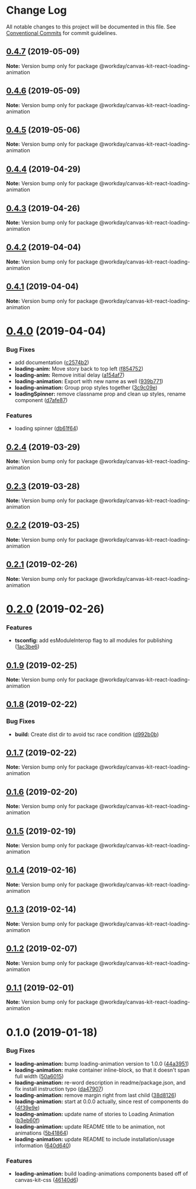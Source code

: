 # Change Log

All notable changes to this project will be documented in this file.
See [Conventional Commits](https://conventionalcommits.org) for commit guidelines.

## [0.4.7](https://ghe.megaleo.com/design/canvas-kit-react/tree/master/modules/canvas-kit-react-loading-animation/compare/@workday/canvas-kit-react-loading-animation@0.4.6...@workday/canvas-kit-react-loading-animation@0.4.7) (2019-05-09)

**Note:** Version bump only for package @workday/canvas-kit-react-loading-animation





## [0.4.6](https://ghe.megaleo.com/design/canvas-kit-react/tree/master/modules/canvas-kit-react-loading-animation/compare/@workday/canvas-kit-react-loading-animation@0.4.5...@workday/canvas-kit-react-loading-animation@0.4.6) (2019-05-09)

**Note:** Version bump only for package @workday/canvas-kit-react-loading-animation





## [0.4.5](https://ghe.megaleo.com/design/canvas-kit-react/tree/master/modules/canvas-kit-react-loading-animation/compare/@workday/canvas-kit-react-loading-animation@0.4.4...@workday/canvas-kit-react-loading-animation@0.4.5) (2019-05-06)

**Note:** Version bump only for package @workday/canvas-kit-react-loading-animation





## [0.4.4](https://ghe.megaleo.com/design/canvas-kit-react/tree/master/modules/canvas-kit-react-loading-animation/compare/@workday/canvas-kit-react-loading-animation@0.4.3...@workday/canvas-kit-react-loading-animation@0.4.4) (2019-04-29)

**Note:** Version bump only for package @workday/canvas-kit-react-loading-animation





## [0.4.3](https://ghe.megaleo.com/design/canvas-kit-react/tree/master/modules/canvas-kit-react-loading-animation/compare/@workday/canvas-kit-react-loading-animation@0.4.2...@workday/canvas-kit-react-loading-animation@0.4.3) (2019-04-26)

**Note:** Version bump only for package @workday/canvas-kit-react-loading-animation





## [0.4.2](https://ghe.megaleo.com/design/canvas-kit-react/tree/master/modules/canvas-kit-react-loading-animation/compare/@workday/canvas-kit-react-loading-animation@0.4.1...@workday/canvas-kit-react-loading-animation@0.4.2) (2019-04-04)

**Note:** Version bump only for package @workday/canvas-kit-react-loading-animation





## [0.4.1](https://ghe.megaleo.com/design/canvas-kit-react/tree/master/modules/canvas-kit-react-loading-animation/compare/@workday/canvas-kit-react-loading-animation@0.4.0...@workday/canvas-kit-react-loading-animation@0.4.1) (2019-04-04)

**Note:** Version bump only for package @workday/canvas-kit-react-loading-animation





# [0.4.0](https://ghe.megaleo.com/design/canvas-kit-react/tree/master/modules/canvas-kit-react-loading-animation/compare/@workday/canvas-kit-react-loading-animation@0.2.4...@workday/canvas-kit-react-loading-animation@0.4.0) (2019-04-04)


### Bug Fixes

* add documentation ([c2574b2](https://ghe.megaleo.com/design/canvas-kit-react/tree/master/modules/canvas-kit-react-loading-animation/commits/c2574b2))
* **loading-anim:** Move story back to top left ([f854752](https://ghe.megaleo.com/design/canvas-kit-react/tree/master/modules/canvas-kit-react-loading-animation/commits/f854752))
* **loading-anim:** Remove initial delay ([a154af7](https://ghe.megaleo.com/design/canvas-kit-react/tree/master/modules/canvas-kit-react-loading-animation/commits/a154af7))
* **loading-animation:** Export with new name as well ([939b771](https://ghe.megaleo.com/design/canvas-kit-react/tree/master/modules/canvas-kit-react-loading-animation/commits/939b771))
* **loading-animation:** Group prop styles together ([3c9c09e](https://ghe.megaleo.com/design/canvas-kit-react/tree/master/modules/canvas-kit-react-loading-animation/commits/3c9c09e))
* **loadingSpinner:** remove classname prop and clean up styles, rename component ([d7afe87](https://ghe.megaleo.com/design/canvas-kit-react/tree/master/modules/canvas-kit-react-loading-animation/commits/d7afe87))


### Features

* loading spinner ([db61f64](https://ghe.megaleo.com/design/canvas-kit-react/tree/master/modules/canvas-kit-react-loading-animation/commits/db61f64))





## [0.2.4](https://ghe.megaleo.com/design/canvas-kit-react/tree/master/modules/canvas-kit-react-loading-animation/compare/@workday/canvas-kit-react-loading-animation@0.2.3...@workday/canvas-kit-react-loading-animation@0.2.4) (2019-03-29)

**Note:** Version bump only for package @workday/canvas-kit-react-loading-animation





## [0.2.3](https://ghe.megaleo.com/design/canvas-kit-react/tree/master/modules/canvas-kit-react-loading-animation/compare/@workday/canvas-kit-react-loading-animation@0.2.2...@workday/canvas-kit-react-loading-animation@0.2.3) (2019-03-28)

**Note:** Version bump only for package @workday/canvas-kit-react-loading-animation





## [0.2.2](https://ghe.megaleo.com/design/canvas-kit-react/tree/master/modules/canvas-kit-react-loading-animation/compare/@workday/canvas-kit-react-loading-animation@0.2.1...@workday/canvas-kit-react-loading-animation@0.2.2) (2019-03-25)

**Note:** Version bump only for package @workday/canvas-kit-react-loading-animation





<a name="0.2.1"></a>
## [0.2.1](https://ghe.megaleo.com/design/canvas-kit-react/tree/master/modules/canvas-kit-react-loading-animation/compare/@workday/canvas-kit-react-loading-animation@0.2.0...@workday/canvas-kit-react-loading-animation@0.2.1) (2019-02-26)




**Note:** Version bump only for package @workday/canvas-kit-react-loading-animation

<a name="0.2.0"></a>
# [0.2.0](https://ghe.megaleo.com/design/canvas-kit-react/tree/master/modules/canvas-kit-react-loading-animation/compare/@workday/canvas-kit-react-loading-animation@0.1.9...@workday/canvas-kit-react-loading-animation@0.2.0) (2019-02-26)


### Features

* **tsconfig:** add esModuleInterop flag to all modules for publishing ([1ac3be6](https://ghe.megaleo.com/design/canvas-kit-react/tree/master/modules/canvas-kit-react-loading-animation/commits/1ac3be6))




<a name="0.1.9"></a>
## [0.1.9](https://ghe.megaleo.com/design/canvas-kit-react/tree/master/modules/canvas-kit-react-loading-animation/compare/@workday/canvas-kit-react-loading-animation@0.1.8...@workday/canvas-kit-react-loading-animation@0.1.9) (2019-02-25)




**Note:** Version bump only for package @workday/canvas-kit-react-loading-animation

<a name="0.1.8"></a>
## [0.1.8](https://ghe.megaleo.com/design/canvas-kit-react/tree/master/modules/canvas-kit-react-loading-animation/compare/@workday/canvas-kit-react-loading-animation@0.1.7...@workday/canvas-kit-react-loading-animation@0.1.8) (2019-02-22)


### Bug Fixes

* **build:** Create dist dir to avoid tsc race condition ([d992b0b](https://ghe.megaleo.com/design/canvas-kit-react/tree/master/modules/canvas-kit-react-loading-animation/commits/d992b0b))




<a name="0.1.7"></a>
## [0.1.7](https://ghe.megaleo.com/design/canvas-kit-react/tree/master/modules/canvas-kit-react-loading-animation/compare/@workday/canvas-kit-react-loading-animation@0.1.6...@workday/canvas-kit-react-loading-animation@0.1.7) (2019-02-22)




**Note:** Version bump only for package @workday/canvas-kit-react-loading-animation

<a name="0.1.6"></a>
## [0.1.6](https://ghe.megaleo.com/design/canvas-kit-react/tree/master/modules/canvas-kit-react-loading-animation/compare/@workday/canvas-kit-react-loading-animation@0.1.5...@workday/canvas-kit-react-loading-animation@0.1.6) (2019-02-20)




**Note:** Version bump only for package @workday/canvas-kit-react-loading-animation

<a name="0.1.5"></a>
## [0.1.5](https://ghe.megaleo.com/design/canvas-kit-react/tree/master/modules/canvas-kit-react-loading-animation/compare/@workday/canvas-kit-react-loading-animation@0.1.4...@workday/canvas-kit-react-loading-animation@0.1.5) (2019-02-19)




**Note:** Version bump only for package @workday/canvas-kit-react-loading-animation

<a name="0.1.4"></a>
## [0.1.4](https://ghe.megaleo.com/design/canvas-kit-react/tree/master/modules/canvas-kit-react-loading-animation/compare/@workday/canvas-kit-react-loading-animation@0.1.3...@workday/canvas-kit-react-loading-animation@0.1.4) (2019-02-16)




**Note:** Version bump only for package @workday/canvas-kit-react-loading-animation

<a name="0.1.3"></a>
## [0.1.3](https://ghe.megaleo.com/design/canvas-kit-react/tree/master/modules/canvas-kit-react-loading-animation/compare/@workday/canvas-kit-react-loading-animation@0.1.2...@workday/canvas-kit-react-loading-animation@0.1.3) (2019-02-14)




**Note:** Version bump only for package @workday/canvas-kit-react-loading-animation

<a name="0.1.2"></a>
## [0.1.2](https://ghe.megaleo.com/design/canvas-kit-react/tree/master/modules/canvas-kit-react-loading-animation/compare/@workday/canvas-kit-react-loading-animation@0.1.1...@workday/canvas-kit-react-loading-animation@0.1.2) (2019-02-07)




**Note:** Version bump only for package @workday/canvas-kit-react-loading-animation

<a name="0.1.1"></a>
## [0.1.1](https://ghe.megaleo.com/design/canvas-kit-react/tree/master/modules/canvas-kit-react-loading-animation/compare/@workday/canvas-kit-react-loading-animation@0.1.0...@workday/canvas-kit-react-loading-animation@0.1.1) (2019-02-01)




**Note:** Version bump only for package @workday/canvas-kit-react-loading-animation

<a name="0.1.0"></a>
# 0.1.0 (2019-01-18)


### Bug Fixes

* **loading-animation:** bump loading-animation version to 1.0.0 ([44a3951](https://ghe.megaleo.com/design/canvas-kit-react/tree/master/modules/canvas-kit-react-loading-animation/commits/44a3951))
* **loading-animation:** make container inline-block, so that it doesn't span full width ([50a6015](https://ghe.megaleo.com/design/canvas-kit-react/tree/master/modules/canvas-kit-react-loading-animation/commits/50a6015))
* **loading-animation:** re-word description in readme/package.json, and fix install instruction typo ([da47907](https://ghe.megaleo.com/design/canvas-kit-react/tree/master/modules/canvas-kit-react-loading-animation/commits/da47907))
* **loading-animation:** remove margin right from last child ([38d8126](https://ghe.megaleo.com/design/canvas-kit-react/tree/master/modules/canvas-kit-react-loading-animation/commits/38d8126))
* **loading-animation:** start at 0.0.0 actually, since rest of components do ([4f39e9e](https://ghe.megaleo.com/design/canvas-kit-react/tree/master/modules/canvas-kit-react-loading-animation/commits/4f39e9e))
* **loading-animation:** update name of stories to Loading Animation ([b3eb60f](https://ghe.megaleo.com/design/canvas-kit-react/tree/master/modules/canvas-kit-react-loading-animation/commits/b3eb60f))
* **loading-animation:** update README title to be animation, not animations ([5b41864](https://ghe.megaleo.com/design/canvas-kit-react/tree/master/modules/canvas-kit-react-loading-animation/commits/5b41864))
* **loading-animation:** update README to include installation/usage information ([640d640](https://ghe.megaleo.com/design/canvas-kit-react/tree/master/modules/canvas-kit-react-loading-animation/commits/640d640))


### Features

* **loading-animation:** build loading-animations components based off of canvas-kit-css ([46140d6](https://ghe.megaleo.com/design/canvas-kit-react/tree/master/modules/canvas-kit-react-loading-animation/commits/46140d6))
